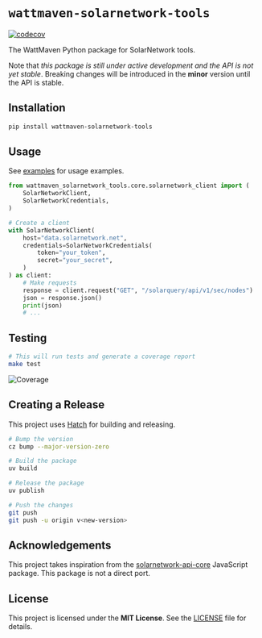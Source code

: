# `wattmaven-solarnetwork-tools`

[![codecov](https://codecov.io/gh/wattmaven/wattmaven-solarnetwork-tools/graph/badge.svg?token=NWTI6GOZ0P)](https://codecov.io/gh/wattmaven/wattmaven-solarnetwork-tools)

The WattMaven Python package for SolarNetwork tools.

Note that _this package is still under active development and the API is not yet stable_. Breaking changes will be
introduced in the **minor** version until the API is stable.

## Installation

```bash
pip install wattmaven-solarnetwork-tools
```

## Usage

See [examples](./examples) for usage examples.

```python
from wattmaven_solarnetwork_tools.core.solarnetwork_client import (
    SolarNetworkClient,
    SolarNetworkCredentials,
)

# Create a client
with SolarNetworkClient(
    host="data.solarnetwork.net",
    credentials=SolarNetworkCredentials(
        token="your_token",
        secret="your_secret",
    )
) as client:
    # Make requests
    response = client.request("GET", "/solarquery/api/v1/sec/nodes")
    json = response.json()
    print(json)
    # ...
```

## Testing

```bash
# This will run tests and generate a coverage report
make test
```

![Coverage](https://codecov.io/gh/wattmaven/wattmaven-solarnetwork-tools/graphs/tree.svg?token=NWTI6GOZ0P)

## Creating a Release

This project uses [Hatch](https://hatch.pypa.io/) for building and releasing.

```bash
# Bump the version
cz bump --major-version-zero

# Build the package
uv build

# Release the package
uv publish

# Push the changes
git push
git push -u origin v<new-version>
```

## Acknowledgements

This project takes inspiration from the [solarnetwork-api-core](https://github.com/SolarNetwork/sn-api-core-js)
JavaScript package. This package is not a direct port.

## License

This project is licensed under the **MIT License**. See the [LICENSE](./LICENSE) file for details.
